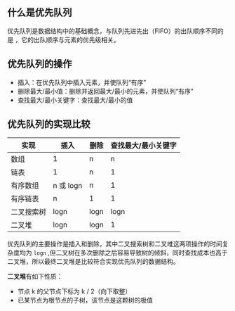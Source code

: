 ## 什么是优先队列

优先队列是数据结构中的基础概念，与队列先进先出（FIFO）的出队顺序不同的是 ，它的出队顺序与元素的优先级相关。

## 优先队列的操作

- 插入：在优先队列中插入元素，并使队列“有序”
- 删除最大/最小值：删除并返回最大/最小的元素，并使队列“有序”
- 查找最大/最小关键字：查找最大/最小的值

## 优先队列的实现比较

| 实现       | 插入      | 删除 | 查找最大/最小关键字 |
| ---------- | --------- | ---- | ------------------- |
| 数组       | 1         | n    | n                   |
| 链表       | 1         | n    | 1                   |
| 有序数组   | n 或 logn | n    | 1                   |
| 有序链表   | n         | 1    | 1                   |
| 二叉搜索树 | logn      | logn | logn                |
| 二叉堆     | logn      | logn | 1                   |

优先队列的主要操作是插入和删除，其中二叉搜索树和二叉堆这两项操作的时间复杂度均为 `logn` ,但二叉树在多次删除之后容易导致树的倾斜，同时查找成本也高于二叉堆，所以最终二叉堆是比较符合实现优先队列的数据结构。

**二叉堆**有如下性质：

- 节点 k 的父节点下标为 k / 2（向下取整）
- 已某节点为根节点的子树，该节点是这颗树的极值

